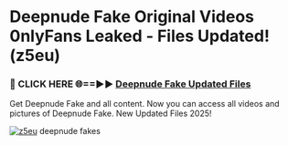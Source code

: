 # Deepnude Fake Original Videos 0nlyFans Leaked - Files Updated! (z5eu)

<h3>🔴 CLICK HERE 🌐==►► <a href="https://tinyurl.com/yc6ubb5a" rel="nofollow">Deepnude Fake Updated Files</a></h3>

Get Deepnude Fake and all content. Now you can access all videos and pictures of Deepnude Fake. New Updated Files 2025!

[![z5eu](https://i.imgur.com/7eu0CRL.gif)](https://tinyurl.com/yc6ubb5a)
deepnude fakes